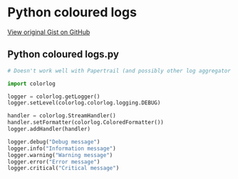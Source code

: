 # Python coloured logs

[View original Gist on GitHub](https://gist.github.com/Integralist/9d56525978e03ea2fcc73bebd9fa983d)

## Python coloured logs.py

```python
# Doesn't work well with Papertrail (and possibly other log aggregator services)

import colorlog

logger = colorlog.getLogger()  ￼
logger.setLevel(colorlog.colorlog.logging.DEBUG)  ￼

handler = colorlog.StreamHandler()
handler.setFormatter(colorlog.ColoredFormatter())  ￼
logger.addHandler(handler)

logger.debug("Debug message")
logger.info("Information message")
logger.warning("Warning message")
logger.error("Error message")
logger.critical("Critical message")
```

